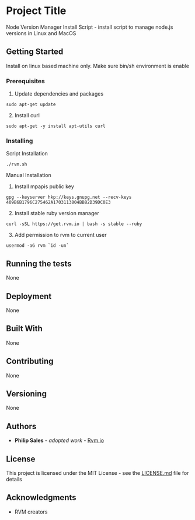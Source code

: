 # Project Title

Node Version Manager Install Script - install script to manage node.js
versions in Linux and MacOS

## Getting Started

Install on linux based machine only.  Make sure bin/sh environment is enable

### Prerequisites

1. Update dependencies and packages 

```
sudo apt-get update
```

2. Install curl 
```
sudo apt-get -y install apt-utils curl
```

### Installing

Script Installation
```
./rvm.sh
```

Manual Installation 

1. Install mpapis public key 
```
gpg --keyserver hkp://keys.gnupg.net --recv-keys 409B6B1796C275462A1703113804BB82D39DC0E3
```

2. Install stable ruby version manager 
```
curl -sSL https://get.rvm.io | bash -s stable --ruby
```

3. Add permission to rvm to current user 
```
usermod -aG rvm `id -un`
```

## Running the tests

None

## Deployment

None

## Built With

None

## Contributing

None

## Versioning

None

## Authors

* **Philip Sales** - *adopted work* - [Rvm.io](https://rvm.io/rvm/install/) 


## License

This project is licensed under the MIT License - see the [LICENSE.md](LICENSE.md) file for details

## Acknowledgments

* RVM creators

